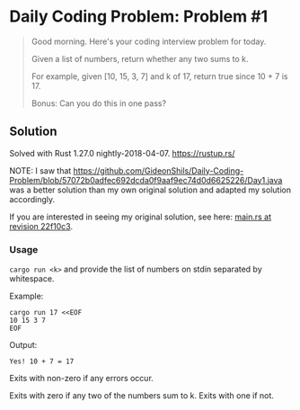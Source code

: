 # Daily Coding Problem: Problem #1

> Good morning. Here's your coding interview problem for today.
>
> Given a list of numbers, return whether any two sums to k.
>
> For example, given [10, 15, 3, 7] and k of 17, return true since 10 + 7 is 17.
>
> Bonus: Can you do this in one pass?

## Solution

Solved with Rust 1.27.0 nightly-2018-04-07. https://rustup.rs/

NOTE: I saw that https://github.com/GideonShils/Daily-Coding-Problem/blob/57072b0adfec692dcda0f9aaf9ec74d0d6625226/Day1.java
was a better solution than my own original solution and adapted my solution accordingly.

If you are interested in seeing my original solution, see here:
[main.rs at revision 22f10c3](https://github.com/DCP-solved-with-Rust/dcp_00001/blob/22f10c3b1e23a01563686f41b9c04f667e2196be/src/main.rs).

### Usage

`cargo run <k>` and provide the list of numbers on stdin separated by whitespace.

Example:

```
cargo run 17 <<EOF
10 15 3 7
EOF
```

Output:

```
Yes! 10 + 7 = 17
```

Exits with non-zero if any errors occur.

Exits with zero if any two of the numbers sum to k. Exits with one if not.
